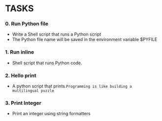 # TASKS

### 0. Run Python file
* Write a Shell script that runs a Python script
* The Python file name will be saved in the environment variable $PYFILE
### 1. Run inline
* Shell script that runs Python code.
### 2. Hello print
* A python script that prints `Programming is like building a multilingual puzzle`
### 3. Print Integer
* Print an integer using string formatters
